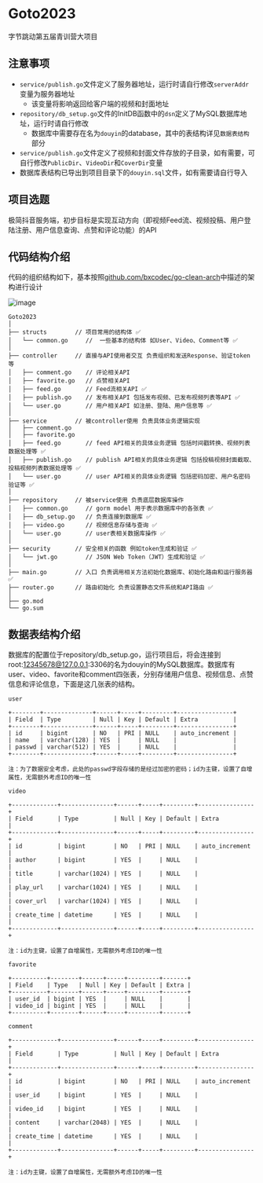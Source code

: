 # Goto2023

字节跳动第五届青训营大项目

## 注意事项

- `service/publish.go`文件定义了服务器地址，运行时请自行修改`serverAddr`变量为服务器地址
  - 该变量将影响返回给客户端的视频和封面地址
- `repository/db_setup.go`文件的InitDB函数中的`dsn`定义了MySQL数据库地址，运行时请自行修改
  - 数据库中需要存在名为`douyin`的database，其中的表结构详见`数据表结构`部分
- `service/publish.go`文件定义了视频和封面文件存放的子目录，如有需要，可自行修改`PublicDir`、`VideoDir`和`CoverDir`变量
- 数据库表结构已导出到项目目录下的`douyin.sql`文件，如有需要请自行导入

## 项目选题

极简抖音服务端，初步目标是实现互动方向（即视频Feed流、视频投稿、用户登陆注册、用户信息查询、点赞和评论功能）的API

## 代码结构介绍

代码的组织结构如下，基本按照[github.com/bxcodec/go-clean-arch](https://github.com/bxcodec/go-clean-arch)中描述的架构进行设计

![image](https://user-images.githubusercontent.com/84324349/217787742-6d8274a4-a8af-44d9-aad8-8ab968323247.png)

```
Goto2023
│
├── structs        // 项目常用的结构体 ✅
│   └── common.go     //  一些基本的结构体 如User、Video、Comment等 ✅
│
├── controller     // 直接与API使用者交互 负责组织和发送Response、验证token等
│   ├── comment.go    // 评论相关API
│   ├── favorite.go   // 点赞相关API
│   ├── feed.go       // Feed流相关API ✅
│   ├── publish.go    // 发布相关API 包括发布视频、已发布视频列表等API ✅
│   └── user.go       // 用户相关API 如注册、登陆、用户信息等 ✅
│
├── service        // 被controller使用 负责具体业务逻辑实现
│   ├── comment.go
│   ├── favorite.go
│   ├── feed.go       // feed API相关的具体业务逻辑 包括时间戳转换、视频列表数据处理等 ✅
│   ├── publish.go    // publish API相关的具体业务逻辑 包括投稿视频封面截取、投稿视频列表数据处理等 ✅
│   └── user.go       // user API相关的具体业务逻辑 包括密码加密、用户名密码验证等 ✅
│
├── repository     // 被service使用 负责底层数据库操作
│   ├── common.go     // gorm model 用于表示数据库中的各张表 ✅
│   ├── db_setup.go   // 负责连接到数据库 ✅
│   ├── video.go      // 视频信息存储与查询 ✅
│   └── user.go       // user表相关数据库操作 ✅
│
├── security       // 安全相关的函数 例如token生成和验证 ✅
│   └── jwt.go        // JSON Web Token（JWT）生成和验证 ✅
│
├── main.go        // 入口 负责调用相关方法初始化数据库、初始化路由和运行服务器 ✅
├── router.go      // 路由初始化 负责设置静态文件系统和API路由 ✅
│
├── go.mod
└── go.sum

```

## 数据表结构介绍

数据库的配置位于repository/db_setup.go，运行项目后，将会连接到root:12345678@127.0.0.1:3306的名为douyin的MySQL数据库。数据库有user、video、favorite和comment四张表，分别存储用户信息、视频信息、点赞信息和评论信息，下面是这几张表的结构。

```
user

+--------+--------------+------+-----+---------+----------------+
| Field  | Type         | Null | Key | Default | Extra          |
+--------+--------------+------+-----+---------+----------------+
| id     | bigint       | NO   | PRI | NULL    | auto_increment |
| name   | varchar(128) | YES  |     | NULL    |                |
| passwd | varchar(512) | YES  |     | NULL    |                |
+--------+--------------+------+-----+---------+----------------+

注：为了数据安全考虑，此处的passwd字段存储的是经过加密的密码；id为主键，设置了自增属性，无需额外考虑ID的唯一性
```

```
video

+-------------+---------------+------+-----+---------+----------------+
| Field       | Type          | Null | Key | Default | Extra          |
+-------------+---------------+------+-----+---------+----------------+
| id          | bigint        | NO   | PRI | NULL    | auto_increment |
| author      | bigint        | YES  |     | NULL    |                |
| title       | varchar(1024) | YES  |     | NULL    |                |
| play_url    | varchar(1024) | YES  |     | NULL    |                |
| cover_url   | varchar(1024) | YES  |     | NULL    |                |
| create_time | datetime      | YES  |     | NULL    |                |
+-------------+---------------+------+-----+---------+----------------+

注：id为主键，设置了自增属性，无需额外考虑ID的唯一性
```

```
favorite

+----------+--------+------+-----+---------+-------+
| Field    | Type   | Null | Key | Default | Extra |
+----------+--------+------+-----+---------+-------+
| user_id  | bigint | YES  |     | NULL    |       |
| video_id | bigint | YES  |     | NULL    |       |
+----------+--------+------+-----+---------+-------+
```

```
comment

+-------------+---------------+------+-----+---------+----------------+
| Field       | Type          | Null | Key | Default | Extra          |
+-------------+---------------+------+-----+---------+----------------+
| id          | bigint        | NO   | PRI | NULL    | auto_increment |
| user_id     | bigint        | YES  |     | NULL    |                |
| video_id    | bigint        | YES  |     | NULL    |                |
| content     | varchar(2048) | YES  |     | NULL    |                |
| create_time | datetime      | YES  |     | NULL    |                |
+-------------+---------------+------+-----+---------+----------------+

注：id为主键，设置了自增属性，无需额外考虑ID的唯一性
```
